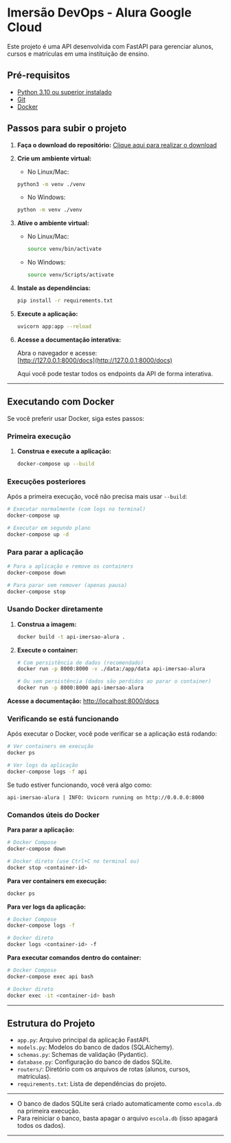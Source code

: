 # Imersão DevOps - Alura Google Cloud

Este projeto é uma API desenvolvida com FastAPI para gerenciar alunos, cursos e matrículas em uma instituição de ensino.

## Pré-requisitos

- [Python 3.10 ou superior instalado](https://www.python.org/downloads/)
- [Git](https://git-scm.com/downloads)
- [Docker](https://www.docker.com/get-started/)

## Passos para subir o projeto

1. **Faça o download do repositório:**
   [Clique aqui para realizar o download](https://github.com/guilhermeonrails/imersao-devops/archive/refs/heads/main.zip)

2. **Crie um ambiente virtual:**

   - No Linux/Mac:

   ```sh
   python3 -m venv ./venv
   ```

   - No Windows:

   ```sh
   python -m venv ./venv
   ```

3. **Ative o ambiente virtual:**

   - No Linux/Mac:

     ```sh
     source venv/bin/activate
     ```

   - No Windows:

     ```sh
     source venv/Scripts/activate
     ```

4. **Instale as dependências:**

   ```sh
   pip install -r requirements.txt
   ```

5. **Execute a aplicação:**

   ```sh
   uvicorn app:app --reload
   ```

6. **Acesse a documentação interativa:**

   Abra o navegador e acesse:  
   [http://127.0.0.1:8000/docs](http://127.0.0.1:8000/docs)

   Aqui você pode testar todos os endpoints da API de forma interativa.

---

## Executando com Docker

Se você preferir usar Docker, siga estes passos:

### Primeira execução

1. **Construa e execute a aplicação:**

   ```sh
   docker-compose up --build
   ```

### Execuções posteriores

Após a primeira execução, você não precisa mais usar `--build`:

```sh
# Executar normalmente (com logs no terminal)
docker-compose up

# Executar em segundo plano
docker-compose up -d
```

### Para parar a aplicação

```sh
# Para a aplicação e remove os containers
docker-compose down

# Para parar sem remover (apenas pausa)
docker-compose stop
```

### Usando Docker diretamente

1. **Construa a imagem:**

   ```sh
   docker build -t api-imersao-alura .
   ```

2. **Execute o container:**

   ```sh
   # Com persistência de dados (recomendado)
   docker run -p 8000:8000 -v ./data:/app/data api-imersao-alura

   # Ou sem persistência (dados são perdidos ao parar o container)
   docker run -p 8000:8000 api-imersao-alura
   ```

**Acesse a documentação:** [http://localhost:8000/docs](http://localhost:8000/docs)

### Verificando se está funcionando

Após executar o Docker, você pode verificar se a aplicação está rodando:

```sh
# Ver containers em execução
docker ps

# Ver logs da aplicação
docker-compose logs -f api
```

Se tudo estiver funcionando, você verá algo como:

```
api-imersao-alura | INFO: Uvicorn running on http://0.0.0.0:8000
```

### Comandos úteis do Docker

**Para parar a aplicação:**

```sh
# Docker Compose
docker-compose down

# Docker direto (use Ctrl+C no terminal ou)
docker stop <container-id>
```

**Para ver containers em execução:**

```sh
docker ps
```

**Para ver logs da aplicação:**

```sh
# Docker Compose
docker-compose logs -f

# Docker direto
docker logs <container-id> -f
```

**Para executar comandos dentro do container:**

```sh
# Docker Compose
docker-compose exec api bash

# Docker direto
docker exec -it <container-id> bash
```

---

## Estrutura do Projeto

- `app.py`: Arquivo principal da aplicação FastAPI.
- `models.py`: Modelos do banco de dados (SQLAlchemy).
- `schemas.py`: Schemas de validação (Pydantic).
- `database.py`: Configuração do banco de dados SQLite.
- `routers/`: Diretório com os arquivos de rotas (alunos, cursos, matrículas).
- `requirements.txt`: Lista de dependências do projeto.

---

- O banco de dados SQLite será criado automaticamente como `escola.db` na primeira execução.
- Para reiniciar o banco, basta apagar o arquivo `escola.db` (isso apagará todos os dados).

---
